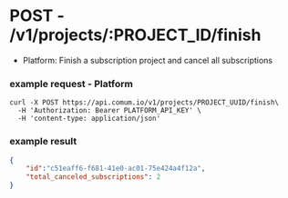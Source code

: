 # POST - /v1/projects/:PROJECT_ID/finish

- Platform:
    Finish a subscription project and cancel all subscriptions


### example request - Platform

```curl
curl -X POST https://api.comum.io/v1/projects/PROJECT_UUID/finish\
  -H 'Authorization: Bearer PLATFORM_API_KEY' \
  -H 'content-type: application/json'
```

### example result

```json
{
  	"id":"c51eaff6-f681-41e0-ac01-75e424a4f12a",
	"total_canceled_subscriptions": 2
}
```
